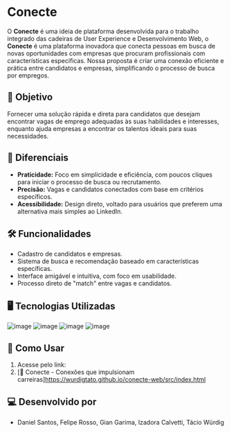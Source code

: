 # Conecte

O **Conecte** é uma ideia de plataforma desenvolvida para o trabalho integrado das cadeiras de User Experience e Desenvolvimento Web, o **Conecte** é uma plataforma inovadora que conecta pessoas em busca de novas oportunidades com empresas que procuram profissionais com características específicas. Nossa proposta é criar uma conexão eficiente e prática entre candidatos e empresas, simplificando o processo de busca por empregos.

## 🎯 Objetivo

Fornecer uma solução rápida e direta para candidatos que desejam encontrar vagas de emprego adequadas às suas habilidades e interesses, enquanto ajuda empresas a encontrar os talentos ideais para suas necessidades.

## 🚀 Diferenciais

- **Praticidade:** Foco em simplicidade e eficiência, com poucos cliques para iniciar o processo de busca ou recrutamento.
- **Precisão:** Vagas e candidatos conectados com base em critérios específicos.
- **Acessibilidade:** Design direto, voltado para usuários que preferem uma alternativa mais simples ao LinkedIn.

## 🛠️ Funcionalidades

- Cadastro de candidatos e empresas.
- Sistema de busca e recomendação baseado em características específicas.
- Interface amigável e intuitiva, com foco em usabilidade.
- Processo direto de "match" entre vagas e candidatos.

## 🖥️ Tecnologias Utilizadas

![image](https://img.shields.io/badge/Figma-F24E1E?style=for-the-badge&logo=figma&logoColor=white)
![image](https://img.shields.io/badge/HTML5-E34F26?style=for-the-badge&logo=html5&logoColor=white)
![image](https://img.shields.io/badge/CSS3-1572B6?style=for-the-badge&logo=css3&logoColor=white)
![image](https://img.shields.io/badge/Tailwind_CSS-38B2AC?style=for-the-badge&logo=tailwind-css&logoColor=white)

## 📌 Como Usar

1. Acesse pelo link:
2. [🔗 Conecte - Conexões que impulsionam carreiras]https://wurdigtato.github.io/conecte-web/src/index.html

   
## 💻 Desenvolvido por
- Daniel Santos, Felipe Rosso, Gian Garima, Izadora Calvetti, Tácio Würdig
